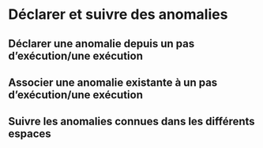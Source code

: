 # Déclarer et suivre des anomalies

## Déclarer une anomalie depuis un pas d’exécution/une exécution

## Associer une anomalie existante à un pas d’exécution/une exécution

## Suivre les anomalies connues dans les différents espaces